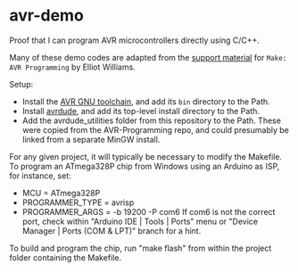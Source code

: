 # avr-demo
Proof that I can program AVR microcontrollers directly using C/C++.

Many of these demo codes are adapted from the [support material](https://github.com/hexagon5un/AVR-Programming.git) for `Make: AVR Programming` by Elliot Williams.

Setup:
- Install the [AVR GNU toolchain](https://www.microchip.com/en-us/tools-resources/develop/microchip-studio/gcc-compilers#), and add its `bin` directory to the Path.
- Install [avrdude](https://github.com/mariusgreuel/avrdude/releases), and add its top-level install directory to the Path.
- Add the avrdude_utilities folder from this repository to the Path. These were copied from the AVR-Programming repo, and could presumably be linked from a separate MinGW install.

For any given project, it will typically be necessary to modify the Makefile. To program an ATmega328P chip from Windows using an Arduino as ISP, for instance, set:
- MCU = ATmega328P
- PROGRAMMER_TYPE = avrisp
- PROGRAMMER_ARGS = -b 19200 -P com6
If com6 is not the correct port, check within "Arduino IDE | Tools | Ports" menu or "Device Manager | Ports (COM & LPT)" branch for a hint.

To build and program the chip, run "make flash" from within the project folder containing the Makefile.
